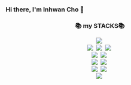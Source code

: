 ### Hi there, I'm Inhwan Cho 👋



<h3 align="center">📚 my STACKS📚</h3>
<p align="center">
  <img src="https://img.shields.io/badge/Python-3766AB?style=flat-square&logo=Python&logoColor=white"/></a>&nbsp
  <br>
  <img src="https://img.shields.io/badge/Docker-2496ED?style=flat-square&logo=Docker&logoColor=white"/></a>&nbsp
  <img src="https://img.shields.io/badge/PyTorch-EE4C2C?style=flat-square&logo=PyTorch&logoColor=white"/></a>&nbsp
  <img src="https://img.shields.io/badge/Linux-FCC624?style=flat-square&logo=Linux&logoColor=white"></a>&nbsp
  <br>
  <img src="https://img.shields.io/badge/JavaScript-F7DF1E?style=flat-square&logo=JavaScript&logoColor=white"></a>&nbsp
  <img src="https://img.shields.io/badge/C++-00599C?style=flat-square&logo=cplusplus&logoColor=white"></a>&nbsp
  <br>
  <img src="https://img.shields.io/badge/Visual Studio Code-007ACC?style=flat-square&logo=Visual Studio Code&logoColor=white"></a>&nbsp  
  <img src="https://img.shields.io/badge/Pycharm-000000?style=flat-square&logo=Pycharm&logoColor=white"></a>&nbsp
  <br>
  <img src="https://img.shields.io/badge/GitHub-181717?style=flat-square&logo=GitHub&logoColor=white"></a>&nbsp    
  <img src="https://img.shields.io/badge/GitHub Pages-222222?style=flat-square&logo=GitHub Pages&logoColor=white"></a>&nbsp    
  <br>
  <img src="https://img.shields.io/badge/Google Sheets-34A853?style=flat-square&logo=Google Sheets&logoColor=white"></a>&nbsp    

  
</p>

